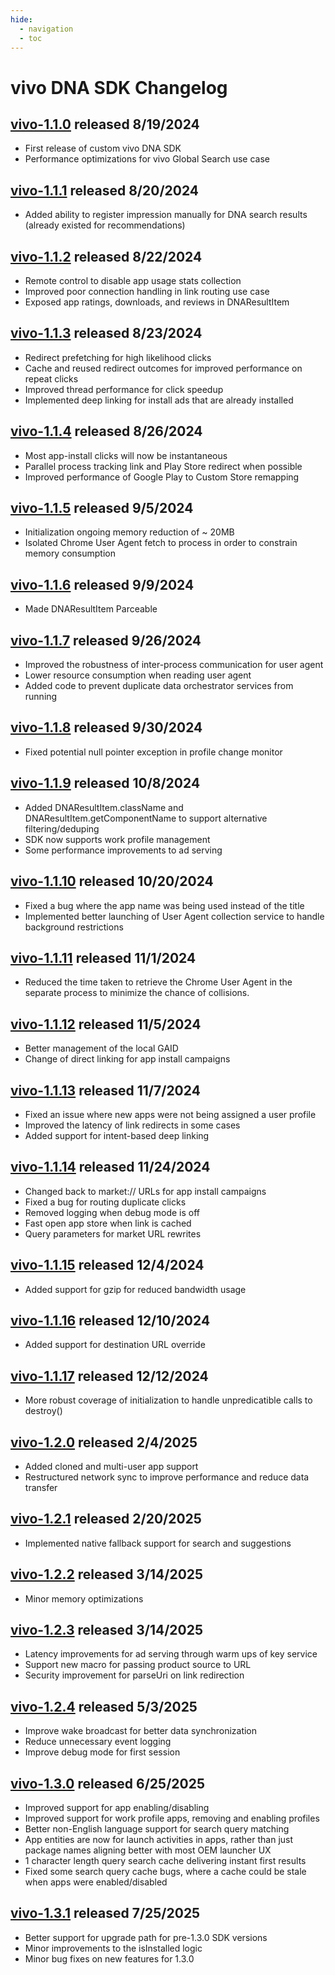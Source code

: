 ```yaml
---
hide:
  - navigation
  - toc
---
```


# vivo DNA SDK Changelog

## [**vivo-1.1.0**](https://dna-hosting.s3.amazonaws.com/public/com.devicenative.dna-vivo-v1.1.0.aar) released 8/19/2024

- First release of custom vivo DNA SDK
- Performance optimizations for vivo Global Search use case

## [**vivo-1.1.1**](https://dna-hosting.s3.amazonaws.com/public/com.devicenative.dna-vivo-v1.1.1.aar) released 8/20/2024

- Added ability to register impression manually for DNA search results (already existed for recommendations)

## [**vivo-1.1.2**](https://dna-hosting.s3.amazonaws.com/public/com.devicenative.dna-vivo-v1.1.2.aar) released 8/22/2024

- Remote control to disable app usage stats collection
- Improved poor connection handling in link routing use case
- Exposed app ratings, downloads, and reviews in DNAResultItem

## [**vivo-1.1.3**](https://dna-hosting.s3.amazonaws.com/public/com.devicenative.dna-vivo-v1.1.3.aar) released 8/23/2024

- Redirect prefetching for high likelihood clicks
- Cache and reused redirect outcomes for improved performance on repeat clicks
- Improved thread performance for click speedup
- Implemented deep linking for install ads that are already installed

## [**vivo-1.1.4**](https://dna-hosting.s3.amazonaws.com/public/com.devicenative.dna-vivo-v1.1.4.aar) released 8/26/2024

- Most app-install clicks will now be instantaneous
- Parallel process tracking link and Play Store redirect when possible
- Improved performance of Google Play to Custom Store remapping

## [**vivo-1.1.5**](https://dna-hosting.s3.amazonaws.com/public/com.devicenative.dna-vivo-v1.1.5.aar) released 9/5/2024

- Initialization ongoing memory reduction of ~ 20MB
- Isolated Chrome User Agent fetch to process in order to constrain memory consumption

## [**vivo-1.1.6**](https://dna-hosting.s3.amazonaws.com/public/com.devicenative.dna-vivo-v1.1.6.aar) released 9/9/2024

- Made DNAResultItem Parceable

## [**vivo-1.1.7**](https://dna-hosting.s3.amazonaws.com/public/com.devicenative.dna-vivo-v1.1.7.aar) released 9/26/2024

- Improved the robustness of inter-process communication for user agent
- Lower resource consumption when reading user agent
- Added code to prevent duplicate data orchestrator services from running

## [**vivo-1.1.8**](https://dna-hosting.s3.amazonaws.com/public/com.devicenative.dna-vivo-v1.1.8.aar) released 9/30/2024

- Fixed potential null pointer exception in profile change monitor

## [**vivo-1.1.9**](https://dna-hosting.s3.amazonaws.com/public/com.devicenative.dna-vivo-v1.1.9.aar) released 10/8/2024

- Added DNAResultItem.className and DNAResultItem.getComponentName to support alternative filtering/deduping
- SDK now supports work profile management
- Some performance improvements to ad serving

## [**vivo-1.1.10**](https://dna-hosting.s3.amazonaws.com/public/com.devicenative.dna-vivo-v1.1.10.aar) released 10/20/2024

- Fixed a bug where the app name was being used instead of the title
- Implemented better launching of User Agent collection service to handle background restrictions

## [**vivo-1.1.11**](https://dna-hosting.s3.amazonaws.com/public/com.devicenative.dna-vivo-v1.1.11.aar) released 11/1/2024

- Reduced the time taken to retrieve the Chrome User Agent in the separate process to minimize the chance of collisions.

## [**vivo-1.1.12**](https://dna-hosting.s3.amazonaws.com/public/com.devicenative.dna-vivo-v1.1.12.aar) released 11/5/2024

- Better management of the local GAID
- Change of direct linking for app install campaigns

## [**vivo-1.1.13**](https://dna-hosting.s3.amazonaws.com/public/com.devicenative.dna-vivo-v1.1.13.aar) released 11/7/2024

- Fixed an issue where new apps were not being assigned a user profile
- Improved the latency of link redirects in some cases
- Added support for intent-based deep linking

## [**vivo-1.1.14**](https://dna-hosting.s3.amazonaws.com/public/com.devicenative.dna-vivo-v1.1.14.aar) released 11/24/2024

- Changed back to market:// URLs for app install campaigns
- Fixed a bug for routing duplicate clicks
- Removed logging when debug mode is off
- Fast open app store when link is cached
- Query parameters for market URL rewrites

## [**vivo-1.1.15**](https://dna-hosting.s3.amazonaws.com/public/com.devicenative.dna-vivo-v1.1.15.aar) released 12/4/2024

- Added support for gzip for reduced bandwidth usage

## [**vivo-1.1.16**](https://dna-hosting.s3.amazonaws.com/public/com.devicenative.dna-vivo-v1.1.16.aar) released 12/10/2024

- Added support for destination URL override

## [**vivo-1.1.17**](https://dna-hosting.s3.amazonaws.com/public/com.devicenative.dna-vivo-v1.1.17.aar) released 12/12/2024

- More robust coverage of initialization to handle unpredicatible calls to destroy()

## [**vivo-1.2.0**](https://dna-hosting.s3.amazonaws.com/public/com.devicenative.dna-vivo-v1.2.0.aar) released 2/4/2025

- Added cloned and multi-user app support
- Restructured network sync to improve performance and reduce data transfer

## [**vivo-1.2.1**](https://dna-hosting.s3.amazonaws.com/public/com.devicenative.dna-vivo-v1.2.1.aar) released 2/20/2025

- Implemented native fallback support for search and suggestions

## [**vivo-1.2.2**](https://dna-hosting.s3.amazonaws.com/public/com.devicenative.dna-vivo-v1.2.2.aar) released 3/14/2025

- Minor memory optimizations

## [**vivo-1.2.3**](https://dna-hosting.s3.amazonaws.com/public/com.devicenative.dna-vivo-v1.2.3.aar) released 3/14/2025

- Latency improvements for ad serving through warm ups of key service
- Support new macro for passing product source to URL
- Security improvement for parseUri on link redirection

## [**vivo-1.2.4**](https://dna-hosting.s3.amazonaws.com/public/com.devicenative.dna-vivo-v1.2.4.aar) released 5/3/2025

- Improve wake broadcast for better data synchronization
- Reduce unnecessary event logging
- Improve debug mode for first session

## [**vivo-1.3.0**](https://dna-hosting.s3.amazonaws.com/public/com.devicenative.dna-vivo-v1.3.0.aar) released 6/25/2025

- Improved support for app enabling/disabling
- Improved support for work profile apps, removing and enabling profiles
- Better non-English language support for search query matching
- App entities are now for launch activities in apps, rather than just package names aligning better with most OEM launcher UX
- 1 character length query search cache delivering instant first results
- Fixed some search query cache bugs, where a cache could be stale when apps were enabled/disabled

## [**vivo-1.3.1**](https://dna-hosting.s3.amazonaws.com/public/com.devicenative.dna-vivo-v1.3.1.aar) released 7/25/2025

- Better support for upgrade path for pre-1.3.0 SDK versions
- Minor improvements to the isInstalled logic
- Minor bug fixes on new features for 1.3.0